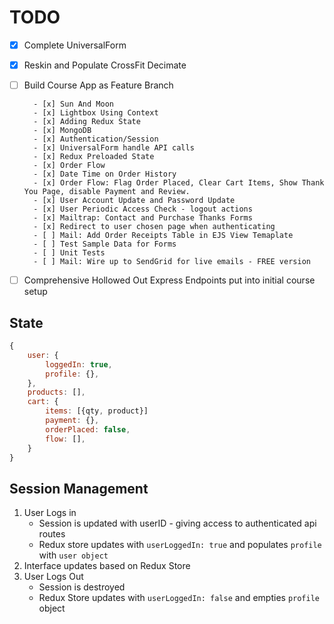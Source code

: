 # TODO

- [x] Complete UniversalForm

- [x] Reskin and Populate CrossFit Decimate

- [ ] Build Course App as Feature Branch

        - [x] Sun And Moon
        - [x] Lightbox Using Context
        - [x] Adding Redux State
        - [x] MongoDB
        - [x] Authentication/Session
        - [x] UniversalForm handle API calls
        - [x] Redux Preloaded State
        - [x] Order Flow
        - [x] Date Time on Order History
        - [x] Order Flow: Flag Order Placed, Clear Cart Items, Show Thank You Page, disable Payment and Review.
        - [x] User Account Update and Password Update
        - [x] User Periodic Access Check - logout actions
        - [x] Mailtrap: Contact and Purchase Thanks Forms
        - [x] Redirect to user chosen page when authenticating
        - [ ] Mail: Add Order Receipts Table in EJS View Temaplate
        - [ ] Test Sample Data for Forms
        - [ ] Unit Tests
        - [ ] Mail: Wire up to SendGrid for live emails - FREE version

- [ ] Comprehensive Hollowed Out Express Endpoints put into initial course setup


## State

```js
{
    user: {
        loggedIn: true,
        profile: {},
    },
    products: [],
    cart: {
        items: [{qty, product}]
        payment: {},
        orderPlaced: false,
        flow: [],
    }
}

```

## Session Management

1. User Logs in
   * Session is updated with userID - giving access to authenticated api routes
   * Redux store updates with `userLoggedIn: true` and populates `profile` with `user object`
2. Interface updates based on Redux Store
3. User Logs Out
   * Session is destroyed
   * Redux Store updates with `userLoggedIn: false` and empties `profile` object

